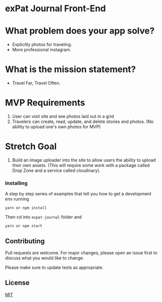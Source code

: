 # exPat Journal Front-End

# What problem does your app solve?
- Explicitly photos for traveling. 
- More professional instagram.


# What is the mission statement?
- Travel Far, Travel Often.

# MVP Requirements

1. User can visit site and see photos laid out in a grid
2. Travelers can create, read, update, and delete stories and photos. (No ability to upload one's own photos for MVP)

# Stretch Goal

1. Build an image uploader into the site to allow users the ability to upload their own assets. (This will require some work with a package called Drop Zone and a service called cloudinary).

### Installing

A step by step series of examples that tell you how to get a development env running

```
yarn or npm install
```

Then cd into `expat-journal` folder and

```
yarn or npm start
```

## Contributing
Pull requests are welcome. For major changes, please open an issue first to discuss what you would like to change.

Please make sure to update tests as appropriate.

## License
[MIT](https://mit-license.org/)
